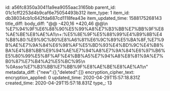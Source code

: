 id: a56fc8350a30411a9ea9055aac3165bb
parent_id: 01c1cff2253d4b9caf6e75054493b312
item_type: 1
item_id: db38034cb1c642fda687cd1118fea43e
item_updated_time: 1588175268143
title_diff: 
body_diff: "@@ -420,16 +420,46 @@\n  %E7%94%9F%E6%88%90%E5%99%A8%E7%B3%BB%E7%BB%9F%E8%AE%BE%E8%AE%A1\n+:%E5%8E%9F%E5%88%99%E4%B9%8B%E4%B8%80:%E9%9C%80%E8%A6%81%E6%9C%89%E5%BA%8F,%E7%9B%AE%E7%9A%84%E6%98%AF%E5%BD%93%E4%BD%9C%E4%B8%BA%E4%B8%BB%E9%94%AE%E7%94%A8%E7%9A%84%E6%97%B6%E5%80%99%E5%8F%AF%E4%BB%A5%E7%94%A8%E8%81%9A%E7%B0%87%E7%B4%A2%E5%BC%95\n %0Asso%E7%B3%BB%E7%BB%9F%E8%AE%BE%E8%AE%A1\n"
metadata_diff: {"new":{},"deleted":[]}
encryption_cipher_text: 
encryption_applied: 0
updated_time: 2020-04-29T15:57:18.831Z
created_time: 2020-04-29T15:57:18.831Z
type_: 13